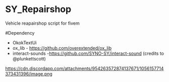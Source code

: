 # SY_Repairshop
Vehicle reapairshop script for fivem

#Dependency
- OkokTextUi
- ox_lib - https://github.com/overextended/ox_lib
- interact-sounds -https://github.com/SYNO-SY/interact-sound (credits to @plunkettscott)

https://cdn.discordapp.com/attachments/954263572874137671/1056157714373431396/image.png
